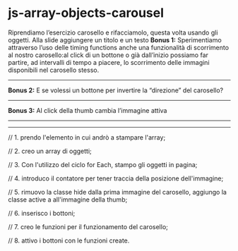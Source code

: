 # js-array-objects-carousel

Riprendiamo l’esercizio carosello e rifacciamolo, questa volta usando gli oggetti.
Alla slide aggiungere un titolo e un testo
**Bonus 1:**
Sperimentiamo attraverso l’uso delle timing functions anche una funzionalità di scorrimento al nostro carosello:al click di un bottone o già dall’inizio possiamo far partire, ad intervalli di tempo a piacere, lo scorrimento delle immagini disponibili nel carosello stesso.
****
**Bonus 2:**
E se volessi un bottone per invertire la “direzione” del carosello?
****
**Bonus 3:**
Al click della thumb cambia l’immagine attiva
****
________________________________
// 1. prendo l'elemento in cui andrò a stampare l'array;

// 2. creo un array di oggetti;

// 3. Con l'utilizzo del ciclo for Each, stampo gli oggetti in pagina;

// 4. introduco il contatore per tener traccia della posizione dell'immagine;

// 5. rimuovo la classe hide dalla prima immagine del carosello, aggiungo la classe active a all'immagine della thumb;

// 6. inserisco i bottoni;

// 7. creo le funzioni per il funzionamento del carosello;

// 8. attivo i bottoni con le funzioni create.